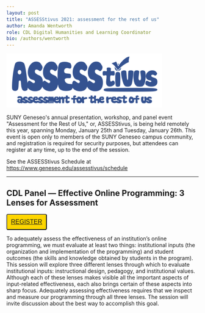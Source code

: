 ```yaml
---
layout: post
title: "ASSESStivus 2021: assessment for the rest of us"
author: Amanda Wentworth
role: CDL Digital Humanities and Learning Coordinator
bio: /authors/wentworth
---
```


![CDL banner logo](/images/assesstivus-logo.png)

SUNY Geneseo's annual presentation, workshop, and panel event "Assessment for the Rest of Us," or, ASSESStivus, is being held remotely this year, spanning Monday, January 25th and Tuesday, January 26th. This event is open only to members of the SUNY Geneseo campus community, and registration is required for security purposes, but attendees can register at any time, up to the end of the session.

See the ASSESStivus Schedule at https://www.geneseo.edu/assesstivus/schedule

---

## CDL Panel — Effective Online Programming: 3 Lenses for Assessment

<button style="background-color: #FFD500; color: white; padding: 10px; font-family: 'PT Sans', Helvetica, sans-serif; font-size: 12pt; border-radius: 4px;" name="button"><a href="https://geneseo.zoom.us/meeting/register/tJEucO2vrj0uGdVmXuA_9lppLU2jFfzzrUD1">REGISTER</a></button>

To adequately assess the effectiveness of an institution’s online programming, we must evaluate at least two things: institutional inputs (the organization and implementation of the programming) and student outcomes (the skills and knowledge obtained by students in the program). This session will explore three different lenses through which to evaluate institutional inputs: instructional design, pedagogy, and institutional values. Although each of these lenses makes visible all the important aspects of input-related effectiveness, each also brings certain of these aspects into sharp focus. Adequately assessing effectiveness requires that we inspect and measure our programming through all three lenses. The session will invite discussion about the best way to accomplish this goal.

